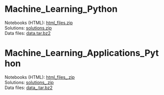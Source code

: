 # Machine_Learning_Python 

Notebooks (HTML): <a class="external reference" href="https://thln2ejz.github.io/ML_Python/html_files.zip">html_files.zip</a><br>
Solutions: <a class="external reference" href="https://thln2ejz.github.io/ML_Python/solutions.zip">solutions.zip</a><br>
Data files: <a class="external reference" href="https://thln2ejz.github.io/ML_Python/data.tar.bz2">data.tar.bz2</a><br>

# Machine_Learning_Applications_Python

Notebooks (HTML): <a class="external reference" href="https://thln2ejz.github.io/ML_Python/html_files_.zip">html_files_.zip</a><br>
Solutions: <a class="external reference" href="https://thln2ejz.github.io/ML_Python/solutions_.zip">solutions_.zip</a><br>
Data files: <a class="external reference" href="https://thln2ejz.github.io/ML_Python/data_.tar.bz2">data_.tar.bz2</a><br>
